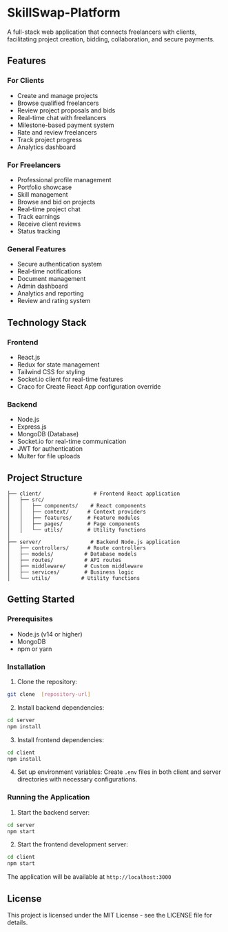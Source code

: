 # SkillSwap-Platform

A full-stack web application that connects freelancers with clients, facilitating project creation, bidding, collaboration, and secure payments.

## Features

### For Clients
- Create and manage projects
- Browse qualified freelancers
- Review project proposals and bids
- Real-time chat with freelancers
- Milestone-based payment system
- Rate and review freelancers
- Track project progress
- Analytics dashboard

### For Freelancers
- Professional profile management
- Portfolio showcase
- Skill management
- Browse and bid on projects
- Real-time project chat
- Track earnings
- Receive client reviews
- Status tracking

### General Features
- Secure authentication system
- Real-time notifications
- Document management
- Admin dashboard
- Analytics and reporting
- Review and rating system

## Technology Stack

### Frontend
- React.js
- Redux for state management
- Tailwind CSS for styling
- Socket.io client for real-time features
- Craco for Create React App configuration override

### Backend
- Node.js
- Express.js
- MongoDB (Database)
- Socket.io for real-time communication
- JWT for authentication
- Multer for file uploads

## Project Structure

```
├── client/                 # Frontend React application
│   ├── src/
│   │   ├── components/    # React components
│   │   ├── context/      # Context providers
│   │   ├── features/     # Feature modules
│   │   ├── pages/        # Page components
│   │   └── utils/        # Utility functions
│   
├── server/                # Backend Node.js application
│   ├── controllers/      # Route controllers
│   ├── models/          # Database models
│   ├── routes/          # API routes
│   ├── middleware/      # Custom middleware
│   ├── services/        # Business logic
│   └── utils/          # Utility functions
```

## Getting Started

### Prerequisites
- Node.js (v14 or higher)
- MongoDB
- npm or yarn

### Installation

1. Clone the repository:
```bash
git clone  [repository-url]
```

2. Install backend dependencies:
```bash
cd server
npm install
```

3. Install frontend dependencies:
```bash
cd client
npm install
```

4. Set up environment variables:
Create `.env` files in both client and server directories with necessary configurations.

### Running the Application

1. Start the backend server:
```bash
cd server
npm start
```

2. Start the frontend development server:
```bash
cd client
npm start
```

The application will be available at `http://localhost:3000`

## License

This project is licensed under the MIT License - see the LICENSE file for details.
